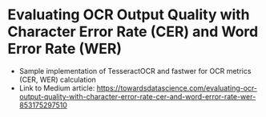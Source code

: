 # Evaluating OCR Output Quality with Character Error Rate (CER) and Word Error Rate (WER)
- Sample implementation of TesseractOCR and fastwer for OCR metrics (CER, WER) calculation
- Link to Medium article: https://towardsdatascience.com/evaluating-ocr-output-quality-with-character-error-rate-cer-and-word-error-rate-wer-853175297510
